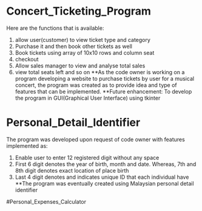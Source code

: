 # Concert_Ticketing_Program

Here are the functions that is available:

1) allow user(customer) to view ticket type and category
2) Purchase it and then book other tickets as well
3) Book tickets using array of 10x10 rows and column seat
4) checkout
5) Allow sales manager to view and analyse total sales
6) view total seats left and so on
**As the code owner is working on a program developing a website to purchase tickets by user for a musical concert, the program was
created as to provide idea and type of features that can be implemented. 
**Future enhancement: To develop the program in GUI(Graphical User Interface) using tkinter


# Personal_Detail_Identifier
The program was developed upon request of code owner with features implemented as:

1) Enable user to enter 12 registered digit without any space
2) First 6 digit denotes the year of birth, month and date. Whereas, 7th and 8th digit denotes exact location of place birth
3) Last 4 digit denotes and indicates unique ID that each individual have
**The program was eventually created using Malaysian personal detail identifier 


#Personal_Expenses_Calculator



